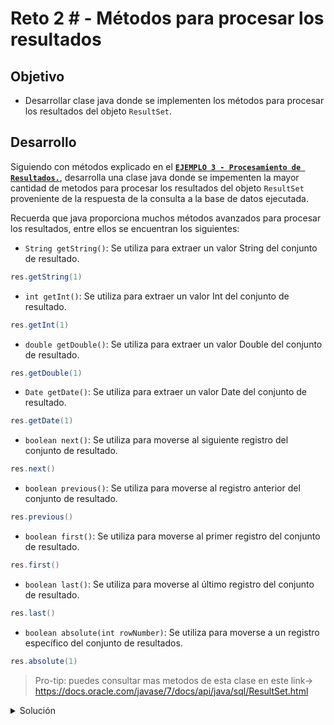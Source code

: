 # Reto 2 # - Métodos para procesar los resultados

## Objetivo

* Desarrollar clase java donde se implementen los métodos para procesar los resultados del objeto `ResultSet`.

## Desarrollo

Siguiendo con métodos explicado en el [**`EJEMPLO 3 - Procesamiento de Resultados.`**](./Ejemplo-03), desarrolla una clase java donde se impementen la mayor cantidad de metodos para procesar los resultados del objeto `ResultSet` proveniente de la respuesta de la consulta a la base de datos ejecutada.

Recuerda que java proporciona muchos métodos avanzados para procesar los resultados, entre ellos se encuentran los siguientes:

- `String getString()`: Se utiliza para extraer un valor  String del conjunto de resultado.

```Java
res.getString(1)
```

- `int getInt()`: Se utiliza para extraer un valor Int del conjunto de resultado.

```Java
res.getInt(1)
```

- `double getDouble()`: Se utiliza para extraer un valor Double del conjunto de resultado.

```Java
res.getDouble(1)
```

- `Date getDate()`: Se utiliza para extraer un valor Date del conjunto de resultado.

```Java
res.getDate(1)
```

- `boolean next()`: Se utiliza para moverse al siguiente registro del conjunto de resultado.

```Java
res.next()
```

- `boolean previous()`: Se utiliza para moverse al registro anterior del conjunto de resultado.

```Java
res.previous()
```

- `boolean first()`: Se utiliza para moverse al primer registro del conjunto de resultado.

```Java
res.first()
```

- `boolean last()`: Se utiliza para moverse al último registro del conjunto de resultado.

```Java
res.last()
```

- `boolean absolute(int rowNumber)`: Se utiliza para moverse a un registro específico del conjunto de resultados.

```Java
res.absolute(1)
```

> Pro-tip: puedes consultar mas metodos de esta clase en este link-> https://docs.oracle.com/javase/7/docs/api/java/sql/ResultSet.html




<details>
  <summary> Solución </summary>

```Java
package tests;


import static org.testng.Assert.assertTrue;

import java.sql.Connection;
import java.sql.DriverManager;
import java.sql.ResultSet;
import java.sql.ResultSetMetaData;
import java.sql.Statement;
import org.testng.annotations.AfterTest;
import org.testng.annotations.BeforeTest;
import org.testng.annotations.Test;

public class DataDrivenTestingUsingDataBase {
	int total = 0;
	// Creación del object de conexión
	static Connection con = null;

	// Creación del object Statement
	private static Statement stmt;
	private ResultSet res;

	// Creación de Constantes para la conexión a la Base de Datos
	public static String DB_URL = "jdbc:mysql://localhost:3306/WebAutomationTesting";
	public static String DB_USER = "root";
	public static String DB_PASSWORD = "root_pass";

	@BeforeTest
	public void setUp() throws Exception {
		try {
			// Conexión a la Base de Datos
			String dbClass = "com.mysql.cj.jdbc.Driver";
			Class.forName(dbClass);
			Connection con = DriverManager.getConnection(DB_URL, DB_USER, DB_PASSWORD);

			// Statement object para enviar la declaración SQL a la base de datos
			stmt = con.createStatement();

		} catch (Exception e) {
			e.printStackTrace();
		}
	}

	@Test
	public void test() {

		try {

			// Definir y ejecutar la consulta a la base de datos
			String query = "SELECT * FROM Agendar_Cita";
			res = stmt.executeQuery(query);

			// objeto ResultSetMetaData para obtener el numero de columnas de la tabla
			ResultSetMetaData rsmd = res.getMetaData();
			int columnsNumber = rsmd.getColumnCount();

			System.out.println(query);
			while (res.next()) {

				total++;

				for (int i = 1; i <= columnsNumber; i++) {
					System.out.print(" | " + res.getString(i));
					if (i == columnsNumber) {
						System.out.println(" | " + res.getString(i));
					}
				}
			}
		} catch (Exception e) {
			e.printStackTrace();
		}

		// asersiones
		assertTrue(total >= 1, "No se obtuvieron resultados de la consulta");

	}

	@AfterTest
	public void tearDown() throws Exception {
		if (res != null){
            res.close();
        }
		// Cerrar la conexión a la base de datos
		if (con != null) {
			con.close();
		}
		
	}

}

```

Donde:
- `res.next()`: es usado junto el ciclo while para recorrer todos los registros de la colsulta ejecutada.
- `res.getString(i)`: es usado para obtener el string del resultado segun la columna indicada con el valor `i`
- `res.close()`: cierra el ResultSet object.
- `res.getMetaData()`: es usado para obtener el numero de columnas del ResultSet object.

</details>